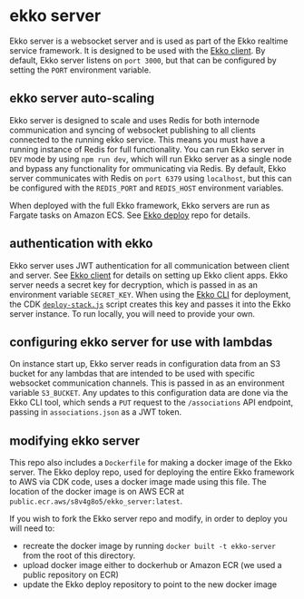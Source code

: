 # ekko server

Ekko server is a websocket server and is used as part of the Ekko realtime service framework. It is designed to be used with the [Ekko client](https://github.com/ekko-live/client). By default, Ekko server listens on `port 3000`, but that can be configured by setting the `PORT` environment variable.

## ekko server auto-scaling

Ekko server is designed to scale and uses Redis for both internode communication and syncing of websocket publishing to all clients connected to the running ekko service. This means you must have a running instance of Redis for full functionality. You can run Ekko server in `DEV` mode by using `npm run dev`, which will run Ekko server as a single node and bypass any functionality for ommunicating via Redis. By default, Ekko server communicates with Redis on `port 6379` using `localhost`, but this can be configured with the `REDIS_PORT` and `REDIS_HOST` environment variables.

When deployed with the full Ekko framework, Ekko servers are run as Fargate tasks on Amazon ECS. See [Ekko deploy](https://github.com/ekko-live/deploy) repo for details.

## authentication with ekko

Ekko server uses JWT authentication for all communication between client and server. See [Ekko client](https://github.com/ekko-live/client) for details on setting up Ekko client apps. Ekko server needs a secret key for decryption, which is passed in as an environment variable `SECRET_KEY`. When using the [Ekko CLI](https://github.com/ekko-live/cli) for deployment, the CDK [`deploy-stack.js`](https://github.com/ekko-live/deploy/blob/main/lib/deploy-stack.js) script creates this key and passes it into the Ekko server instance. To run locally, you will need to provide your own.

## configuring ekko server for use with lambdas

On instance start up, Ekko server reads in configuration data from an S3 bucket for any lambdas that are intended to be used with specific websocket communication channels. This is passed in as an environment variable `S3_BUCKET`. Any updates to this configuration data are done via the Ekko CLI tool, which sends a `PUT` request to the `/associations` API endpoint, passing in `associations.json` as a JWT token.

## modifying ekko server

This repo also includes a `Dockerfile` for making a docker image of the Ekko server. The Ekko deploy repo, used for deploying the entire Ekko framework to AWS via CDK code, uses a docker image made using this file. The location of the docker image is on AWS ECR at `public.ecr.aws/s8v4g8o5/ekko_server:latest`.

If you wish to fork the Ekko server repo and modify, in order to deploy you will need to:

- recreate the docker image by running `docker built -t ekko-server` from the root of this directory.
- upload docker image either to dockerhub or Amazon ECR (we used a public repository on ECR)
- update the Ekko deploy repository to point to the new docker image
